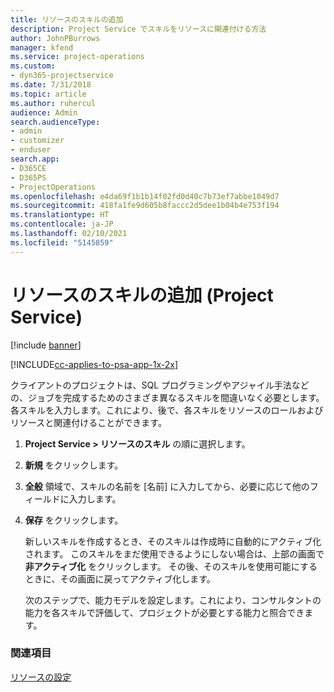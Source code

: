 ```yaml
---
title: リソースのスキルの追加
description: Project Service でスキルをリソースに関連付ける方法
author: JohnPBurrows
manager: kfend
ms.service: project-operations
ms.custom:
- dyn365-projectservice
ms.date: 7/31/2018
ms.topic: article
ms.author: ruhercul
audience: Admin
search.audienceType:
- admin
- customizer
- enduser
search.app:
- D365CE
- D365PS
- ProjectOperations
ms.openlocfilehash: e4da69f1b1b14f02fd0d40c7b73ef7abbe1049d7
ms.sourcegitcommit: 418fa1fe9d605b8faccc2d5dee1b04b4e753f194
ms.translationtype: HT
ms.contentlocale: ja-JP
ms.lasthandoff: 02/10/2021
ms.locfileid: "5145859"
---
```

# <a name="add-resource-skills-project-service"></a>リソースのスキルの追加 (Project Service)

[!include [banner](../includes/psa-now-project-operations.md)]

[!INCLUDE[cc-applies-to-psa-app-1x-2x](../includes/cc-applies-to-psa-app-1x-2x.md)]

クライアントのプロジェクトは、SQL プログラミングやアジャイル手法などの、ジョブを完成するためのさまざま異なるスキルを間違いなく必要とします。 各スキルを入力します。これにより、後で、各スキルをリソースのロールおよびリソースと関連付けることができます。  
  
1. **Project Service > リソースのスキル** の順に選択します。  
  
2. **新規** をクリックします。  
  
3. **全般** 領域で、スキルの名前を [名前] に入力してから、必要に応じて他のフィールドに入力します。  
  
4. **保存** をクリックします。  
  
   新しいスキルを作成するとき、そのスキルは作成時に自動的にアクティブ化されます。 このスキルをまだ使用できるようにしない場合は、上部の画面で **非アクティブ化** をクリックします。 その後、そのスキルを使用可能にするときに、その画面に戻ってアクティブ化します。  
  
   次のステップで、能力モデルを設定します。これにより、コンサルタントの能力を各スキルで評価して、プロジェクトが必要とする能力と照合できます。  
  
### <a name="see-also"></a>関連項目  
 [リソースの設定](../psa/set-up-resources.md)
